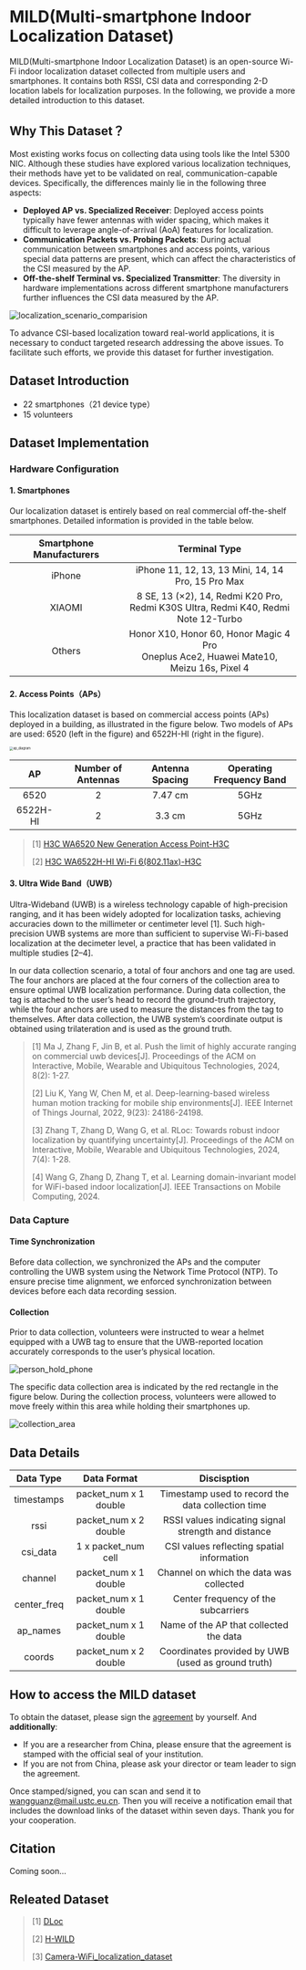 # MILD(Multi-smartphone Indoor Localization Dataset)

MILD(Multi-smartphone Indoor Localization Dataset) is an open-source Wi-Fi indoor localization dataset collected from multiple users and smartphones. It contains both RSSI, CSI data and corresponding 2-D location labels for localization purposes. In the following, we provide a more detailed introduction to this dataset.

## Why This Dataset？

Most existing works focus on collecting data using tools like the Intel 5300 NIC. Although these studies have explored various localization techniques, their methods have yet to be validated on real, communication-capable devices. Specifically, the differences mainly lie in the following three aspects:

- **Deployed AP vs. Specialized Receiver**: Deployed access points typically have fewer antennas with wider spacing, which makes it difficult to leverage angle-of-arrival (AoA) features for localization.
- **Communication Packets vs. Probing Packets**: During actual communication between smartphones and access points, various special data patterns are present, which can affect the characteristics of the CSI measured by the AP.
- **Off-the-shelf Terminal vs. Specialized Transmitter**: The diversity in hardware implementations across different smartphone manufacturers further influences the CSI data measured by the AP.

![localization_scenario_comparision](./figs/localization_scenario_comparision.png)

To advance CSI-based localization toward real-world applications, it is necessary to conduct targeted research addressing the above issues. To facilitate such efforts, we provide this dataset for further investigation.

## Dataset Introduction

* 22 smartphones（21 device type）
* 15 volunteers

## Dataset Implementation

### Hardware Configuration

#### 1. Smartphones

Our localization dataset is entirely based on real commercial off-the-shelf smartphones. Detailed information is provided in the table below.

| Smartphone Manufacturers |                        Terminal Type                         |
| :----------------------: | :----------------------------------------------------------: |
|          iPhone          |      iPhone 11, 12, 13, 13 Mini, 14, 14 Pro, 15 Pro Max      |
|          XIAOMI          | 8 SE, 13 (×2), 14, Redmi K20 Pro, <br/>Redmi K30S Ultra, Redmi K40, Redmi Note 12-Turbo |
|          Others          | Honor X10, Honor 60, Honor Magic 4 Pro<br/>Oneplus Ace2, Huawei Mate10, Meizu 16s, Pixel 4 |

#### 2. Access Points（APs）

This localization dataset is based on commercial access points (APs) deployed in a building, as illustrated in the figure below. Two models of APs are used: 6520 (left in the figure) and 6522H-HI (right in the figure).

<img src="./figs/ap_diagram.png" alt="ap_diagram" style="zoom:40%;" />

|    AP    | **Number of Antennas** | Antenna Spacing | **Operating Frequency Band** |
| :------: | :--------------------: | :-------------: | :--------------------------: |
|   6520   |           2            |     7.47 cm     |             5GHz             |
| 6522H-HI |           2            |     3.3 cm      |             5GHz             |

> [1] [H3C WA6520 New Generation Access Point-H3C](https://www.h3c.com/en/Products_and_Solutions/InterConnect/Wireless/Products/AP/Wi-Fi_6/Indoor/WA6520/)
>
> [2] [H3C WA6522H-HI Wi-Fi 6(802.11ax)-H3C](https://www.h3c.com/cn/Products_And_Solution/InterConnect/Products/IP_Wlan/Products/Panel_AP/WiFi_6/WA6522H_HI/)

#### 3. Ultra Wide Band（UWB）

Ultra-Wideband (UWB) is a wireless technology capable of high-precision ranging, and it has been widely adopted for localization tasks, achieving accuracies down to the millimeter or centimeter level [1]. Such high-precision UWB systems are more than sufficient to supervise Wi-Fi-based localization at the decimeter level, a practice that has been validated in multiple studies [2–4].

In our data collection scenario, a total of four anchors and one tag are used. The four anchors are placed at the four corners of the collection area to ensure optimal UWB localization performance. During data collection, the tag is attached to the user’s head to record the ground-truth trajectory, while the four anchors are used to measure the distances from the tag to themselves. After data collection, the UWB system’s coordinate output is obtained using trilateration and is used as the ground truth.

> [1] Ma J, Zhang F, Jin B, et al. Push the limit of highly accurate ranging on commercial uwb devices[J]. Proceedings of the ACM on Interactive, Mobile, Wearable and Ubiquitous Technologies, 2024, 8(2): 1-27.
>
> [2] Liu K, Yang W, Chen M, et al. Deep-learning-based wireless human motion tracking for mobile ship environments[J]. IEEE Internet of Things Journal, 2022, 9(23): 24186-24198.
>
> [3] Zhang T, Zhang D, Wang G, et al. RLoc: Towards robust indoor localization by quantifying uncertainty[J]. Proceedings of the ACM on Interactive, Mobile, Wearable and Ubiquitous Technologies, 2024, 7(4): 1-28.
>
> [4] Wang G, Zhang D, Zhang T, et al. Learning domain-invariant model for WiFi-based indoor localization[J]. IEEE Transactions on Mobile Computing, 2024.

### Data Capture

#### Time Synchronization

Before data collection, we synchronized the APs and the computer controlling the UWB system using the Network Time Protocol (NTP). To ensure precise time alignment, we enforced synchronization between devices before each data recording session.

#### Collection

Prior to data collection, volunteers were instructed to wear a helmet equipped with a UWB tag to ensure that the UWB-reported location accurately corresponds to the user’s physical location.

![person_hold_phone](./figs/person_hold_phone.png)

The specific data collection area is indicated by the red rectangle in the figure below. During the collection process, volunteers were allowed to move freely within this area while holding their smartphones up.

![collection_area](./figs/collection_area.png)

## Data Details

|  Data Type  |      Data Format      |                     Discisption                     |
| :---------: | :-------------------: | :-------------------------------------------------: |
| timestamps  | packet_num x 1 double |  Timestamp used to record the data collection time  |
|    rssi     | packet_num x 2 double | RSSI values indicating signal strength and distance |
|  csi_data   |  1 x packet_num cell  |      CSI values reflecting spatial information      |
|   channel   | packet_num x 1 double |       Channel on which the data was collected       |
| center_freq | packet_num x 1 double |         Center frequency of the subcarriers         |
|  ap_names   | packet_num x 1 double |       Name of the AP that collected the data        |
|   coords    | packet_num x 2 double | Coordinates provided by UWB (used as ground truth)  |

## How to access the MILD dataset

To obtain the dataset, please sign the [agreement](https://github.com/Intelligent-Perception-Lab/MILD/blob/main/files/MILD%20DATASET%20RELEASE%20AGREEMENT.pdf) by yourself. And **additionally**: 

- If you are a researcher from China, please ensure that the agreement is stamped with the official seal of your institution.
- If you are not from China, please ask your director or team leader to sign the agreement.

Once stamped/signed, you can scan and send it to [wangguanz@mail.ustc.eu.cn](mailto:wangguanz@mail.ustc.edu.cn). Then you will receive a notification email that includes the download links of the dataset within seven days. Thank you for your cooperation.

## Citation

Coming soon...

## Releated Dataset

> [1] [DLoc](https://github.com/ucsdwcsng/DLoc_pt_code)
>
> [2] [H-WILD](https://github.com/H-WILD/human_held_device_wifi_indoor_localization_dataset)
>
> [3] [Camera-WiFi_localization_dataset](https://anonymous.4open.science/r/Camera-WiFi_localization_dataset-8E5F/README.md)

